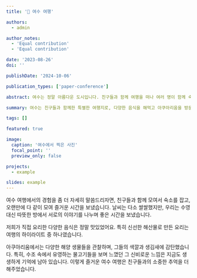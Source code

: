 ```yaml
---
title: '🌊 여수 여행'

authors:
  - admin

author_notes:
  - 'Equal contribution'
  - 'Equal contribution'

date: '2023-08-26'
doi: ''

publishDate: '2024-10-06'

publication_types: ['paper-conference']

abstract: 여수는 정말 아름다운 도시입니다. 친구들과 함께 여행을 떠나 여러 명이 함께 숙소를 잡고, 정말 즐거운 시간을 보냈습니다. 날씨가 약간 쌀쌀했지만 그 덕분에 바다에 들어가는 대신, 더 많은 이야기를 나누고 소중한 추억을 만들 수 있었습니다. 우리가 준비한 다양한 음식을 해먹으며, 서로의 요리 실력을 뽐내기도 했습니다. 특히, 신선한 해산물로 만든 요리는 정말 맛있었습니다. 그리고 아쿠아리움에 가서 다양한 해양 생물들을 관찰하며 감탄의 연속이었습니다. 아쿠아리움에서 본 예쁜 물고기와 해양 생물들은 모두 우리의 여행의 하이라이트였습니다. 이렇게 좋은 친구들과 함께한 여수 여행은 정말 잊지 못할 추억으로 남을 것 같습니다.

summary: 여수는 친구들과 함께한 특별한 여행지로, 다양한 음식을 해먹고 아쿠아리움을 방문하며 즐거운 시간을 보냈습니다.

tags: []

featured: true

image:
  caption: '여수에서 찍은 사진'
  focal_point: ''
  preview_only: false

projects:
  - example

slides: example
---
```


여수 여행에서의 경험을 좀 더 자세히 말씀드리자면, 친구들과 함께 모여서 숙소를 잡고, 오랜만에 다 같이 모여 즐거운 시간을 보냈습니다. 날씨는 다소 쌀쌀했지만, 우리는 수영 대신 따뜻한 방에서 서로의 이야기를 나누며 좋은 시간을 보냈습니다.

저희가 직접 요리한 다양한 음식은 정말 맛있었어요. 특히 신선한 해산물로 만든 요리는 여행의 하이라이트 중 하나였습니다.

아쿠아리움에서는 다양한 해양 생물들을 관찰하며, 그들의 색깔과 생김새에 감탄했습니다. 특히, 수조 속에서 유영하는 물고기들을 보며 느꼈던 그 신비로운 느낌은 지금도 생생하게 기억에 남아 있습니다. 이렇게 즐거운 여수 여행은 친구들과의 소중한 추억을 더해주었습니다.
